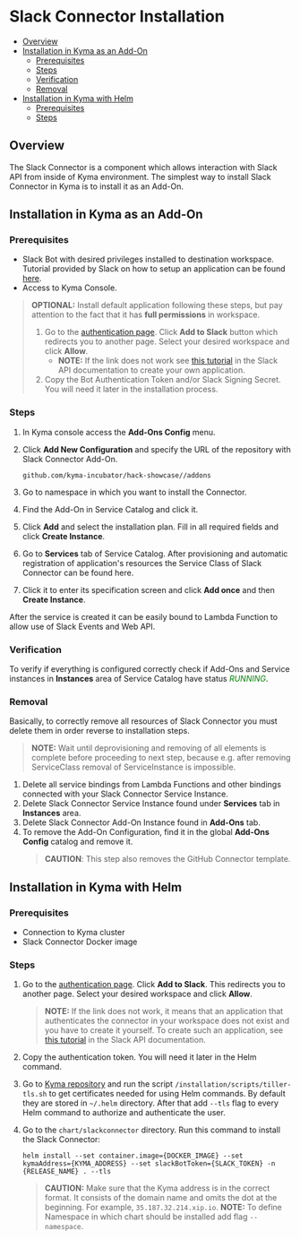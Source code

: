 # Slack Connector Installation<!-- omit in toc -->

- [Overview](#overview)
- [Installation in Kyma as an Add-On](#installation-in-kyma-as-an-add-on)
  - [Prerequisites](#prerequisites)
  - [Steps](#steps)
  - [Verification](#verification)
  - [Removal](#removal)
- [Installation in Kyma with Helm](#installation-in-kyma-with-helm)
  - [Prerequisites](#prerequisites-1)
  - [Steps](#steps-1)

## Overview

The Slack Connector is a component which allows interaction with Slack API from inside of Kyma environment. The simplest way to install Slack Connector in Kyma is to install it as an Add-On.

## Installation in Kyma as an Add-On

### Prerequisites

- Slack Bot with desired privileges installed to destination workspace. Tutorial provided by Slack on how to setup an application can be found [here](https://api.slack.com/bot-users#getting-started).
- Access to Kyma Console.

> **OPTIONAL:** Install default application following these steps, but pay attention to the fact that it has **full permissions** in workspace.
>
> 1. Go to the [authentication page](https://auth-slack.herokuapp.com/). Click **Add to Slack** button which redirects you to another page. Select your desired workspace and click **Allow**.
>       - **NOTE:** If the link does not work see [this tutorial](https://api.slack.com/docs/oauth#flow) in the Slack API documentation to create your own application.
> 2. Copy the Bot Authentication Token and/or Slack Signing Secret. You will need it later in the installation process.

### Steps

1. In Kyma console access the **Add-Ons Config** menu.
2. Click **Add New Configuration** and specify the URL of the repository with Slack Connector Add-On.

   ```http
   github.com/kyma-incubator/hack-showcase//addons
   ```

3. Go to namespace in which you want to install the Connector.
4. Find the Add-On in Service Catalog and click it.
5. Click **Add** and select the installation plan. Fill in all required fields and click **Create Instance**.
6. Go to **Services** tab of Service Catalog. After provisioning and automatic registration of application's resources the Service Class of Slack Connector can be found here.
7. Click it to enter its specification screen and click **Add once** and then **Create Instance**.

After the service is created it can be easily bound to Lambda Function to allow use of Slack Events and Web API.

### Verification

To verify if everything is configured correctly check if Add-Ons and Service instances in **Instances** area of Service Catalog have status <span style="color:green">*RUNNING*</span>.

### Removal

Basically, to correctly remove all resources of Slack Connector you must delete them in order reverse to installation steps.
> **NOTE:** Wait until deprovisioning and removing of all elements is complete before proceeding to next step, because e.g. after removing ServiceClass removal of ServiceInstance is impossible.

1. Delete all service bindings from Lambda Functions and other bindings connected with your Slack Connector Service Instance.
2. Delete Slack Connector Service Instance found under **Services** tab in **Instances** area.
3. Delete Slack Connector Add-On Instance found in **Add-Ons** tab.
4. To remove the Add-On Configuration, find it in the global **Add-Ons Config** catalog and remove it.
   > **CAUTION**: This step also removes the GitHub Connector template.

## Installation in Kyma with Helm

### Prerequisites

- Connection to Kyma cluster
- Slack Connector Docker image

### Steps

1. Go to the [authentication page](https://auth-slack.herokuapp.com/). Click **Add to Slack**. This redirects you to another page. Select your desired workspace and click **Allow**.
    >**NOTE:** If the link does not work, it means that an application that authenticates the connector in your workspace does not exist and you have to create it yourself. To create such an application, see [this tutorial](https://api.slack.com/docs/oauth#flow) in the Slack API documentation.

2. Copy the authentication token. You will need it later in the Helm command.
3. Go to [Kyma repository](https://github.com/kyma-project/kyma) and run the script `/installation/scripts/tiller-tls.sh` to get certificates needed for using Helm commands. By default they are stored in `~/.helm` directory. After that add `--tls` flag to every Helm command to authorize and authenticate the user.
4. Go to the `chart/slackconnector` directory. Run this command to install the Slack Connector:

    ``` shell
    helm install --set container.image={DOCKER_IMAGE} --set kymaAddress={KYMA_ADDRESS} --set slackBotToken={SLACK_TOKEN} -n {RELEASE_NAME} . --tls
    ```

    >**CAUTION:** Make sure that the Kyma address is in the correct format. It consists of the domain name and omits the dot at the beginning. For example, `35.187.32.214.xip.io`.
    >**NOTE:** To define Namespace in which chart should be installed add flag `--namespace`.
